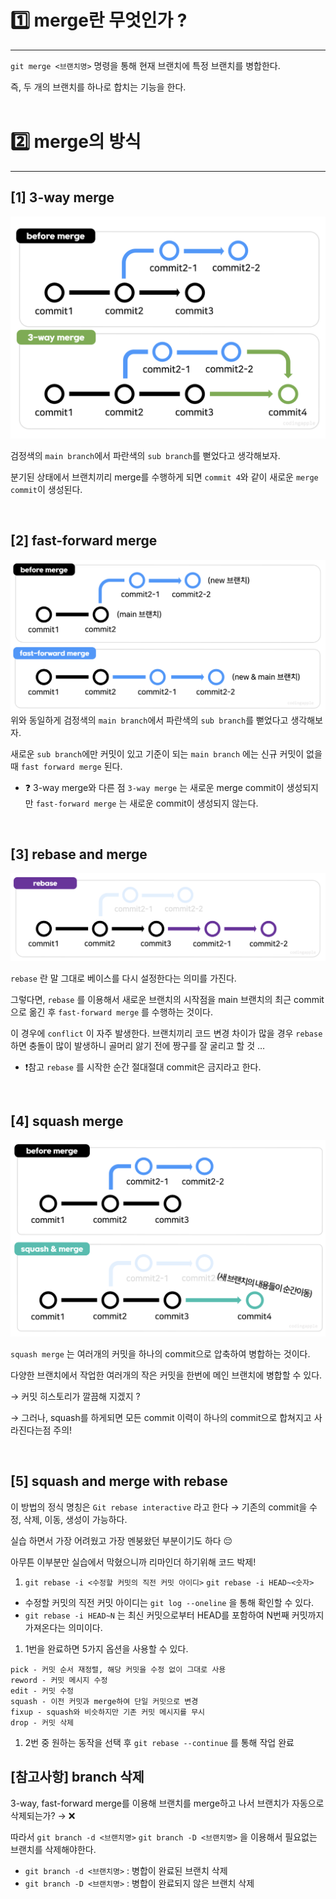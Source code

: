 # 1️⃣ merge란 무엇인가 ?

---

`git merge <브랜치명>` 명령을 통해 현재 브랜치에 특정 브랜치를 병합한다.

즉, 두 개의 브랜치를 하나로 합치는 기능을 한다.  
<br>

# 2️⃣ merge의 방식

---

## [1] 3-way merge

![3-way merge img](../202502/img/3-way-merge.png)

검정색의 `main branch`에서 파란색의 `sub branch`를 뻗었다고 생각해보자.

분기된 상태에서 브랜치끼리 merge를 수행하게 되면 `commit 4`와 같이 새로운 `merge commit`이 생성된다.

<br>

## [2] fast-forward merge

![fast-forward merge img](../202502/img/fast-forward-merge.png)
위와 동일하게 검정색의 `main branch`에서 파란색의 `sub branch`를 뻗었다고 생각해보자.

새로운 `sub branch`에만 커밋이 있고 기준이 되는 `main branch` 에는 신규 커밋이 없을 때 `fast forward merge` 된다.

- ❓ 3-way merge와 다른 점
  `3-way merge` 는 새로운 merge commit이 생성되지만
  `fast-forward merge` 는 새로운 commit이 생성되지 않는다.

<br>

## [3] rebase and merge

![rebase img](../202502/img/rebase-merge.png)

`rebase` 란 말 그대로 베이스를 다시 설정한다는 의미를 가진다.

그렇다면, `rebase` 를 이용해서 새로운 브랜치의 시작점을 main 브랜치의 최근 commit으로 옮긴 후 `fast-forward merge` 를 수행하는 것이다.

이 경우에 `conflict` 이 자주 발생한다. 브랜치끼리 코드 변경 차이가 많을 경우 `rebase` 하면 충돌이 많이 발생하니 골머리 앓기 전에 짱구를 잘 굴리고 할 것 …

- ❗️참고
  `rebase` 를 시작한 순간 절대절대 commit은 금지라고 한다.

<br>

## [4] squash merge

![squash merge](../202502/img/squash-merge.png)

`squash merge` 는 여러개의 커밋을 하나의 commit으로 압축하여 병합하는 것이다.

다양한 브랜치에서 작업한 여러개의 작은 커밋을 한번에 메인 브랜치에 병합할 수 있다.

→ 커밋 히스토리가 깔끔해 지겠지 ?

→ 그러나, squash를 하게되면 모든 commit 이력이 하나의 commit으로 합쳐지고 사라진다는점 주의!

<br>

## [5] squash and merge with rebase

이 방법의 정식 명칭은 `Git rebase interactive` 라고 한다 → 기존의 commit을 수정, 삭제, 이동, 생성이 가능하다.

실습 하면서 가장 어려웠고 가장 멘붕왔던 부분이기도 하다 😔

아무튼 이부분만 실습에서 막혔으니까 리마인더 하기위해 코드 박제!

1. `git rebase -i <수정할 커밋의 직전 커밋 아이디>` `git rebase -i HEAD~<숫자>`

- 수정할 커밋의 직전 커밋 아이디는 `git log --oneline` 을 통해 확인할 수 있다.
- `git rebase -i HEAD~N` 는 최신 커밋으로부터 HEAD를 포함하여 N번째 커밋까지 가져온다는 의미이다.

1. 1번을 완료하면 5가지 옵션을 사용할 수 있다.

```
pick - 커밋 순서 재정렬, 해당 커밋을 수정 없이 그대로 사용
reword - 커밋 메시지 수정
edit - 커밋 수정
squash - 이전 커밋과 merge하여 단일 커밋으로 변경
fixup - squash와 비슷하지만 기존 커밋 메시지를 무시
drop - 커밋 삭제
```

1. 2번 중 원하는 동작을 선택 후 `git rebase --continue` 를 통해 작업 완료

## [참고사항] branch 삭제

3-way, fast-forward merge를 이용해 브랜치를 merge하고 나서 브랜치가 자동으로 삭제되는가? → ❌

따라서 `git branch -d <브랜치명>` `git branch -D <브랜치명>` 을 이용해서 필요없는 브랜치를 삭제해야한다.

- `git branch -d <브랜치명>` : 병합이 완료된 브랜치 삭제
- `git branch -D <브랜치명>` : 병합이 완료되지 않은 브랜치 삭제
